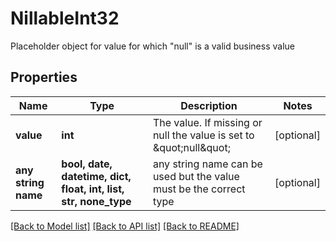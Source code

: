 # NillableInt32

Placeholder object for value for which \"null\" is a valid business value

## Properties
Name | Type | Description | Notes
------------ | ------------- | ------------- | -------------
**value** | **int** | The value. If missing or null the value is set to \&quot;null\&quot; | [optional] 
**any string name** | **bool, date, datetime, dict, float, int, list, str, none_type** | any string name can be used but the value must be the correct type | [optional]

[[Back to Model list]](../README.md#documentation-for-models) [[Back to API list]](../README.md#documentation-for-api-endpoints) [[Back to README]](../README.md)


